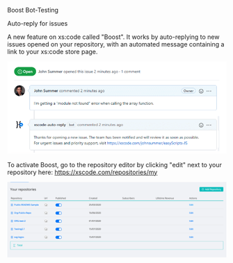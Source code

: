 Boost Bot-Testing

Auto-reply for issues

A new feature on xs:code called "Boost". It works by auto-replying to new issues opened on your repository, with an automated message containing a link to your xs:code store page. 


![](https://github.com/TestingOrg-DK/Bot-Testing/blob/master/Boost-Screenshot.png)


To activate Boost, go to the repository editor by clicking "edit" next to your repository here: https://xscode.com/repositories/my


![](https://github.com/TestingOrg-DK/Bot-Testing/blob/master/EditRepo-Screenshot.png)
